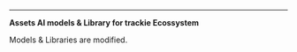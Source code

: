 ---
  **Assets AI models & Library for trackie Ecossystem**
  
  Models & Libraries are modified.



